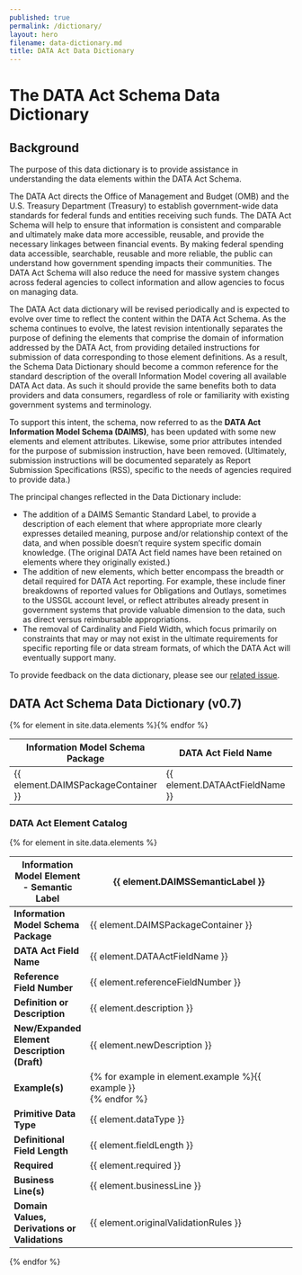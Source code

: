```yaml
---
published: true
permalink: /dictionary/
layout: hero
filename: data-dictionary.md
title: DATA Act Data Dictionary
---
```


<h1>The DATA Act Schema Data Dictionary</h1>
<h2>Background</h2>

<p>The purpose of this data dictionary is to provide assistance in understanding the data elements within the DATA Act Schema.</p>

<p>The DATA Act directs the Office of Management and Budget (OMB) and the U.S. Treasury Department (Treasury) to establish government-wide data standards for federal funds and entities receiving such funds. The DATA Act Schema will help to ensure that information is consistent and comparable and ultimately make data more accessible, reusable, and provide the necessary linkages between financial events. By making federal spending data accessible, searchable, reusable and more reliable, the public can understand how government spending impacts their communities. The DATA Act Schema will also reduce the need for massive system changes across federal agencies to collect information and allow agencies to focus on managing data.</p>


<p>The DATA Act data dictionary will be revised periodically and is expected to evolve over time to reflect the content within the DATA Act Schema. As the schema continues to evolve, the latest revision intentionally separates the purpose of defining the elements that comprise the domain of information addressed by the DATA Act, from providing detailed instructions for submission of data corresponding to those element definitions. As a result, the Schema Data Dictionary should become a common reference for the standard description of the overall Information Model covering all available DATA Act data. As such it should provide the same benefits both to data providers and data consumers, regardless of role or familiarity with existing government systems and terminology.</p>

<p>To support this intent, the schema, now referred to as the <strong>DATA Act Information Model Schema (DAIMS)</strong>, has been updated with some new elements and element attributes. Likewise, some prior attributes intended for the purpose of submission instruction, have been removed. (Ultimately, submission instructions will be documented separately as Report Submission Specifications (RSS), specific to the needs of agencies required to provide data.)</p>

<p>The principal changes reflected in the Data Dictionary include:
	<ul>
		<li>The addition of a DAIMS Semantic Standard Label, to provide a description of each element that where appropriate more clearly expresses detailed meaning, purpose and/or relationship context of the data, and when possible doesn’t require system specific domain knowledge. (The original DATA Act field names have been retained on elements where they originally existed.)</li>
		<li>The addition of new elements, which better encompass the breadth or detail required for DATA Act reporting. For example, these include finer breakdowns of reported values for Obligations and Outlays, sometimes to the USSGL account level, or reflect attributes already present in government systems that provide valuable dimension to the data, such as direct versus reimbursable appropriations.</li>
		<li>The removal of Cardinality and Field Width, which focus primarily on constraints that may or may not exist in the ultimate requirements for specific reporting file or data stream formats, of which the DATA Act will eventually support many.</li>
	</ul>
</p>

<p>To provide feedback on the data dictionary, please see our <a href="https://github.com/fedspendingtransparency/fedspendingtransparency.github.io/issues/126" title="provide data dictionary feedback">related issue</a>.</p>

<h2>DATA Act Schema Data Dictionary (v0.7)</h2>


<div class="panel panel-default">
	<div class="panel panel-body">
		<table class="table table-striped">
			<thead>
				<tr>
					<th>Information Model Schema Package</th>
					<th>DATA Act Field Name</th>
					<th>Information Model Element - Semantic Label</th>
				</tr>
			</thead>
      {% for element in site.data.elements %}<tr>
				<td>{{ element.DAIMSPackageContainer }}</td>
				<td>
					{{ element.DATAActFieldName }}
				</td>
				<td><a href="#C{{ forloop.index | plus:1 }}">{{ element.DAIMSSemanticLabel }}</a></td>
			</tr>{% endfor %}
		</table>
	</div>
</div>
<h3 class="lead">DATA Act Element Catalog</h3>
<div class="panel panel-default">
	<div class="panel panel-body">
    {% for element in site.data.elements %}<div class="panel panel-default">
			<div class="panel panel-body">
				<table class="table table-striped" style="width: 100%">
					<thead>
						<tr>
							<th style="width: 20%"><a id="C{{ forloop.index | plus:1 }}"></a>Information Model Element - Semantic Label</th>
							<th style="width: 80%">{{ element.DAIMSSemanticLabel }}</th>
						</tr>
					</thead>
					<tbody>
						<tr>
							<td>
								<strong>Information Model Schema Package</strong>
							</td>
							<td>{{ element.DAIMSPackageContainer }}</td>
						</tr>
						<tr>
							<td>
								<strong>DATA Act Field Name</strong>
							</td>
							<td>{{ element.DATAActFieldName }}</td>
						</tr>
						<tr>
							<td>
								<strong>Reference Field Number</strong>
							</td>
							<td>{{ element.referenceFieldNumber }}</td>
						</tr>
						<tr>
							<td>
								<strong>Definition or Description</strong>
							</td>
							<td>{{ element.description }}</td>
						</tr>
                        <tr>
                            <td>
                                <strong>New/Expanded Element Description (Draft)</strong>
                            </td>
                            <td>{{ element.newDescription }} </td>
                        </tr>
						<tr>
							<td>
								<strong>Example(s)</strong>
							</td>
							<td>{% for example in element.example %}{{ example }}<br/>
              {% endfor %}</td>
						</tr>
						<tr>
							<td>
								<strong>Primitive Data Type</strong>
							</td>
							<td>{{ element.dataType }}</td>
						</tr>
						<tr>
							<td>
								<strong>Definitional Field Length</strong>
							</td>
							<td>{{ element.fieldLength }}</td>
						</tr>
						<tr>
							<td>
								<strong>Required</strong>
							</td>
							<td>{{ element.required }}</td>
						</tr>
						<tr>
							<td>
								<strong>Business Line(s)</strong>
							</td>
							<td>{{ element.businessLine }}</td>
						</tr>
                        <tr>
                            <td>
                                <strong>Domain Values, Derivations or Validations</strong>
                            </td>
                            <td> {{ element.originalValidationRules }}</td>
                        </tr>
					</tbody>
				</table>
			</div>
		</div>{% endfor %}
	</div>
</div>
